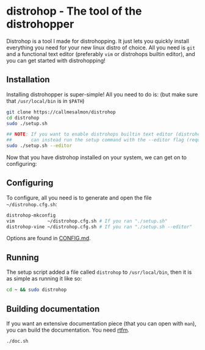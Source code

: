 # distrohop - The tool of the distrohopper
Distrohop is a tool I made for distrohopping. It just lets you quickly install everything you
need for your new linux distro of choice. All you need is ``git`` and a functional
text editor (preferably ``vim`` or distrohops builtin editor), and you can get started with distrohopping!

## Installation
Installing distrohopper is super-simple! All you need to do is: (but make sure that
``/usr/local/bin`` is in ``$PATH``)
```sh 
git clone https://callmesalmon/distrohop
cd distrohop
sudo ./setup.sh

## NOTE: If you want to enable distrohops builtin text editor (distrohop-vine), you
##       can instead run the setup command with the --editor flag (requires GCC):
sudo ./setup.sh --editor
```
Now that you have distrohop installed on your system, we can get on to configuring:

## Configuring
To configure, all you need is to generate and open the file ``~/distrohop.cfg.sh``:
```sh
distrohop-mkconfig
vim            ~/distrohop.cfg.sh # If you ran "./setup.sh"
distrohop-vine ~/distrohop.cfg.sh # If you ran "./setup.sh --editor"
```
Options are found in [CONFIG.md](/CONFIG.md).

## Running
The setup script added a file called ``distrohop`` to ``/usr/local/bin``,
then it is as simple as running it like so:
```sh
cd ~ && sudo distrohop
```

## Building documentation
If you want an extensive documentation piece (that you can open with ``man``), you can
build the documentation. You need [rtfm](https://github.com/callmesalmon/rtfm).
```sh
./doc.sh
```
